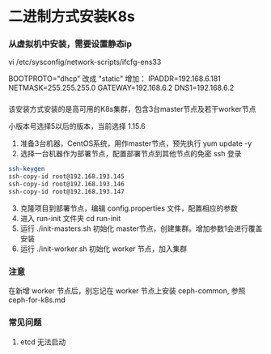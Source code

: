 # 二进制方式安装K8s

### 从虚拟机中安装，需要设置静态ip
vi /etc/sysconfig/network-scripts/ifcfg-ens33

BOOTPROTO="dhcp" 改成 "static"
增加：
IPADDR=192.168.6.181
NETMASK=255.255.255.0
GATEWAY=192.168.6.2
DNS1=192.168.6.2
###

该安装方式安装的是高可用的K8s集群，包含3台master节点及若干worker节点

小版本号选择5以后的版本，当前选择 1.15.6

1. 准备3台机器，CentOS系统，用作master节点，预先执行 yum update -y
2. 选择一台机器作为部署节点，配置部署节点到其他节点的免密 ssh 登录
```bash
ssh-keygen
ssh-copy-id root@192.168.193.145
ssh-copy-id root@192.168.193.146
ssh-copy-id root@192.168.193.147
```
3. 克隆项目到部署节点，编辑 config.properties 文件，配置相应的参数
4. 进入 run-init 文件夹 cd run-init
5. 运行 ./init-masters.sh 初始化 master节点，创建集群。增加参数1会进行覆盖安装
6. 运行 ./init-worker.sh 初始化 worker 节点，加入集群


### 注意
在新增 worker 节点后，别忘记在 worker 节点上安装 ceph-common, 参照 ceph-for-k8s.md

### 常见问题
1. etcd 无法启动

